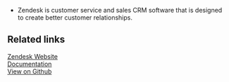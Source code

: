 - Zendesk is customer service and sales CRM software that is designed to create better customer relationships.

## Related links

[Zendesk Website][]  
[Documentation][]  
[View on Github][]

[//]: # "These are reference links used in the body of this note and get stripped out when the markdown processor does its job. There is no need to format nicely because it shouldn't be seen. Thanks SO - http://stackoverflow.com/questions/4823468/store-comments-in-markdown-syntax"
[zendesk website]: https://www.zendesk.com/
[documentation]: https://docs.rudderstack.com/
[view on github]: https://github.com/rudderlabs/rudder-server
